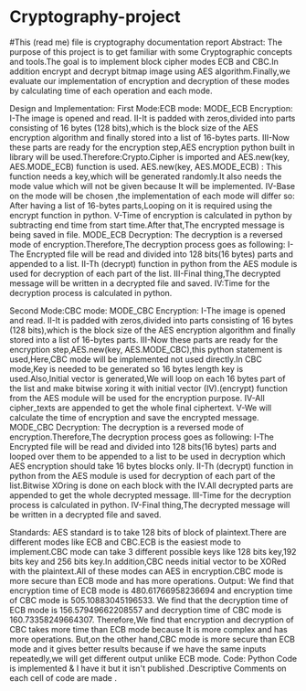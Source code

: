 # Cryptography-project
#This (read me) file is cryptography documentation report 
Abstract:
The purpose of this project is to get familiar with some Cryptographic concepts and tools.The goal is to implement block cipher modes ECB and CBC.In addition encrypt and decrypt bitmap image using AES algorithm.Finally,we evaluate our implementation of encryption and decryption of these modes by calculating time of each operation and each mode.

Design and Implementation:
First Mode:ECB mode:
MODE_ECB Encryption:
I-The image is opened and read.
II-It is padded with zeros,divided into parts consisting of 16 bytes (128 bits),which is the block size of the AES encryption algorithm and finally stored into a list of 16-bytes parts.
III-Now these parts are ready for the encryption step,AES encryption python built in library will be used.Therefore:Crypto.Cipher is imported and AES.new(key, AES.MODE_ECB) function is used.
AES.new(key, AES.MODE_ECB) :
This function needs a key,which will be generated randomly.It also needs the mode value which will not be given because It will be implemented.
IV-Base on the mode will be chosen ,the implementation of each mode will differ so:
After having a list of 16-bytes parts,Looping on it is required using the encrypt function in python.
V-Time of encryption is calculated in python by subtracting end time from start time.After that,The encrypted message is being saved in file.
MODE_ECB Decryption:
The decryption is a reversed mode of encryption.Therefore,The decryption process goes as following:
I-The Encrypted file will be read and divided into 128 bits(16 bytes) parts and appended to a list.
II-Th (decrypt) function in python from the AES module is used for decryption of each part of the list.
III-Final thing,The decrypted message will be written in a decrypted file and saved.
IV:Time for the decryption process is calculated in python.



Second Mode:CBC mode:
MODE_CBC Encryption:
I-The image is opened and read.
II-It is padded with zeros,divided into parts consisting of 16 bytes (128 bits),which is the block size of the AES encryption algorithm and finally stored into a list of 16-bytes parts.
III-Now these parts are ready for the encryption step,AES.new(key, AES.MODE_CBC),this python statement is used,Here,CBC mode will be implemented not used directly.In CBC mode,Key is needed to be generated so 16 bytes length key is used.Also,Initial vector is generated,We will loop on each 16 bytes part of the list and make bitwise xoring it with initial vector (IV).(encrypt) function from the AES module will be used for the encryption purpose.
IV-All cipher_texts are appended to get the whole final ciphertext.
V-We will calculate the time of encryption and save the encrypted message.
MODE_CBC Decryption:
The decryption is a reversed mode of encryption.Therefore,The decryption process goes as following:
I-The Encrypted file will be read and divided into 128 bits(16 bytes) parts and looped over them to be appended to a list to be used in decryption which AES encryption should take 16 bytes blocks only.
II-Th (decrypt) function in python from the AES module is used for decryption of each part of the list.Bitwise XOring is done on each block with the IV.All decrypted parts are appended to get the whole decrypted message.
III-Time for the decryption process is calculated in python.
IV-Final thing,The decrypted message will be written in a decrypted file and saved.



Standards:
AES standard is to take 128 bits of block of plaintext.There are different modes like ECB and CBC.ECB is the easiest mode to implement.CBC mode can take 3 different possible keys like 128 bits key,192  bits key and 256 bits key.In addition,CBC needs initial vector to be XORed with the plaintext.All of these modes can AES in encryption.CBC mode is more secure than ECB mode and has more operations.
Output:
We find that encryption time of ECB mode is 480.61766958236694 and encryption time of CBC mode is 505.10883045196533.
We find that the decryption time of ECB mode is 156.57949662208557 and decryption time of CBC mode is 160.73358249664307. 
Therefore,We find that encryption and decryption of CBC takes more time than ECB mode because It is more complex and has more operations.
But,on the other hand,CBC mode is more secure than ECB mode and it gives better results because if we have the same inputs repeatedly,we will get different output unlike ECB mode.
Code:
Python Code is implemented & I have it but it isn't published .Descriptive Comments on each cell of code are made .
